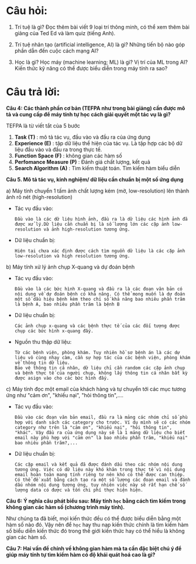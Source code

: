 # Câu hỏi:

   1. Trí tuệ là gì? Đọc thêm bài viết 9 loại trí thông minh, có thể xem thêm bài giảng của Ted Ed và làm quiz (tiếng Anh). 

   2. Trí tuệ nhân tạo (artificial intelligence, AI) là gì? Những tiến bộ nào góp phần dẫn đến cuộc cách mạng AI?

   3. Học là gì? Học máy (machine learning; ML) là gì? Vị trí của ML trong AI? Kiến thức kỹ năng có thể được biểu diễn trong máy tính ra sao?


# Câu trả lời:



**Câu 4: Các thành phần cơ bản (TEFPA như trong bài giảng) cần được mô tả và cung cấp để máy tính tự học cách giải quyết một tác vụ là gì?**

TEFPA là từ viết tắt của 5 bước

1. **Task (T)** : mô tả tác vụ, đầu vào và đầu ra của ứng dụng
2. **Experience (E)** : tập dữ liệu thể hiện của tác vụ. Là tập hợp các bộ dữ liệu đầu vào và đầu ra trong thực tế.
3. **Function Space (F)** : không gian các hàm số
4. **Perfomance Measure (P)** : Đánh giá chất lượng, kết quả
5. **Search Algorithm (A)** : Tìm kiếm thuật toán. Tìm kiếm hàm biểu diễn


**Câu 5. Mô tả tác vụ, kinh nghiệm/ dữ liệu cần chuẩn bị một số ứng dụng**

a) Máy tính chuyển 1 tấm ảnh chất lượng kém (mờ, low-resolution) lên thành ảnh rõ nét (high-resolution)

* Tác vụ đầu vào:

      Đầu vào là các dữ liệu hình ảnh, đầu ra là dữ liệu các hình ảnh đã được xử lý.Dữ liệu cần chuẩn bị là số lượng lớn các cặp ảnh low-resolution và ảnh high-resolution tương ứng.

* Dữ liệu chuẩn bị:

      Hiện tại chưa xác định được cách tìm nguồn dữ liệu là các cặp ảnh low-resolution và high resolution tương ứng.
   
b) Máy tính xử lý ảnh chụp X-quang và dự đoán bệnh

* Tác vụ đầu vào:

      Đầu vào là các bức hình X-quang và đầu ra là các đoạn văn bản có nội dung về dự đoán bệnh có khả năng. Có thể mong muốn là dự đoán một số dầu hiệu bệnh kèm theo chỉ số khả năng bao nhiêu phần trăm là bệnh A, bao nhiêu phần trăm là bệnh B
   
* Dữ liệu chuẩn bị:

      Các ảnh chụp x-quang và các bệnh thực tế của các đối tượng được chụp các bức hình x-quang đấy.

* Nguồn thu thập dữ liệu:
      
      Từ các bệnh viện, phòng khám. Tuy nhiên hồ sơ bệnh án là các dự liệu vô cùng nhạy càm, cần sự hợp tác của các bệnh viện, phòng khám về thông tin dữ liệu.
      Bảo vệ thông tin cá nhân, dữ liệu chỉ cần random các cặp ảnh chụp và bệnh thực tế của người chụp, không lấy thông tin cá nhân bất kỳ được asign vào cho các bức hình đấy.
   
c) Máy tính đọc một email của khách hàng và tự chuyển tới các mục tương ứng như "cảm ơn", "khiếu nại", "hỏi thông tin",....

* Tác vụ đầu vào:

      Đầu vào các đoạn văn bản email, đầu ra là mảng các nhóm chỉ số phù hợp với danh sách các category cho trước. Ví dụ mình sẽ có các nhóm category như trên là "cảm ơn", "khiếu nại", "hỏi thông tin", "khác". Vậy đầu ra của ứng dụng này sẽ là 1 mảng dữ liệu cho biết email này phù hợp với "cảm ơn" là bao nhiêu phần trăm, "khiếu nại" bao nhiêu phần trăm?,...

* Dữ liệu chuẩn bị:
      
      Các cặp email và kết quả đã được đánh dấu theo các nhóm nội dung tương ứng. Việc có dữ liệu này khó khăn trong thực tế vì nội dung email hoàn toàn mang tính riêng tư nên khó có thể được can thiệp. Có thể đề xuất bằng cách tạo ra một số lượng các đoạn email và đánh dấu nhóm nội dung tương ứng, tuy nhiên việc này sẽ rất hạn chế số lượng data có được và tốn chi phí thực hiện hiện.


**Câu 6: Ý nghĩa câu phát biểu sau: Máy tính `học` bằng cách tìm kiếm trong không gian các hàm số (chương trình máy tính).**

Như chúng ta đã biết, mọi kiến thức đều có thể được biểu diễn bằng một hàm số nào đó. Vậy nên để `học` hay thu nạp kiến thức chính là tìm kiếm hàm số biểu diễn kiến thức đó trong thế giới kiến thức hay có thể hiểu là không gian các hàm số.

**Câu 7: Hai vấn đề chính về không gian hàm mà ta cần đặc biệt chú ý để giúp máy tính tự tìm kiếm hàm có độ khái quát hoá cao là gì?**



